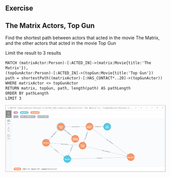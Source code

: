 ## Exercise

## The Matrix Actors, Top Gun

Find the shortest path between actors that acted in the movie The Matrix, and the other actors that acted in the movie Top Gun 

Limit the result to 3 results

```
MATCH (matrixActor:Person)-[:ACTED_IN]->(matrix:Movie{title:'The Matrix'}),
(topGunActor:Person)-[:ACTED_IN]->(topGun:Movie{title:'Top Gun'})
path = shortestPath((matrixActor)-[:HAS_CONTACT*..20]->(topGunActor))
WHERE matrixActor <> topGunActor
RETURN matrix, topGun, path, length(path) AS pathLength
ORDER BY pathLength
LIMIT 3
```

![Exercise](https://github.com/aman7797/super-pancake/blob/master/Neo4j/img/Exercise15.png)